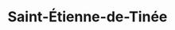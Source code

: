 ---
title: Saint-Étienne-de-Tinée
url: /saint-etienne-de-tinee/
latitude: 44.256
longitude: 6.926
---